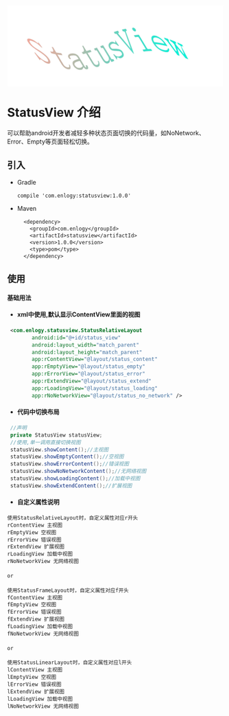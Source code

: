 <div style="display: flex;flex-direction: row;justify-content: center" width="100%">
      <img src="./img/logo.png"></img>
</div>

# StatusView 介绍
可以帮助android开发者减轻多种状态页面切换的代码量，如NoNetwork、Error、Empty等页面轻松切换。

## 引入


* Gradle 
   
   ```
   compile 'com.enlogy:statusview:1.0.0'
   ```
   
* Maven
	
	```
      <dependency>
        <groupId>com.enlogy</groupId>
        <artifactId>statusview</artifactId>
        <version>1.0.0</version>
        <type>pom</type>
      </dependency>
	
	```
      
## 使用
#### 基础用法

* #### xml中使用,默认显示ContentView里面的视图
```xml
 <com.enlogy.statusview.StatusRelativeLayout
        android:id="@+id/status_view"
        android:layout_width="match_parent"
        android:layout_height="match_parent"
        app:rContentView="@layout/status_content"
        app:rEmptyView="@layout/status_empty"
        app:rErrorView="@layout/status_error"
        app:rExtendView="@layout/status_extend"
        app:rLoadingView="@layout/status_loading"
        app:rNoNetworkView="@layout/status_no_network" />

```
* #### 代码中切换布局  
```java
 //声明
 private StatusView statusView;
 //使用,单一调用直接切换视图
 statusView.showContent();//主视图
 statusView.showEmptyContent();//空视图
 statusView.showErrorContent();//错误视图
 statusView.showNoNetworkContent();//无网络视图
 statusView.showLoadingContent();//加载中视图
 statusView.showExtendContent();//扩展视图
```      
* #### 自定义属性说明
```xml
使用StatusRelativeLayout时，自定义属性对应r开头
rContentView 主视图
rEmptyView 空视图
rErrorView 错误视图
rExtendView 扩展视图
rLoadingView 加载中视图
rNoNetworkView 无网络视图

or

使用StatusFrameLayout时，自定义属性对应f开头
fContentView 主视图
fEmptyView 空视图
fErrorView 错误视图
fExtendView 扩展视图
fLoadingView 加载中视图
fNoNetworkView 无网络视图

or

使用StatusLinearLayout时，自定义属性对应l开头
lContentView 主视图
lEmptyView 空视图
lErrorView 错误视图
lExtendView 扩展视图
lLoadingView 加载中视图
lNoNetworkView 无网络视图
```
